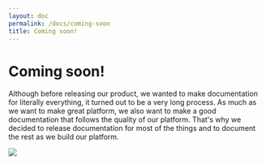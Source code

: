 ```yaml
---
layout: doc
permalink: /docs/coming-soon
title: Coming soon!
---
```


# Coming soon!

Although before releasing our product, we wanted to make documentation for literally everything, it turned out to be a very long process. As much as we want to make great platform, we also want to make a good documentation that follows the quality of our platform. That's why we decided to release documentation for most of the things and to document the rest as we build our platform.

<p class="image">
<img src='{{ site.baseurl }}/img/coming-soon.png'/>
</p>

